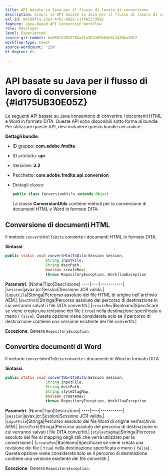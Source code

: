 ```yaml
---
title: API basate su Java per il flusso di lavoro di conversione
description: Scopri le API basate su Java per il flusso di lavoro di conversione
exl-id: 807d9ffa-23e3-476c-992d-c1f495233892
feature: Java-Based API Conversion Workflow
role: Developer
level: Experienced
source-git-commit: be06612d832785a91a3b2a89b84e0c2438ba30f2
workflow-type: tm+mt
source-wordcount: '259'
ht-degree: 0%

---
```


# API basate su Java per il flusso di lavoro di conversione {#id175UB30E05Z}

Le seguenti API basate su Java consentono di convertire i documenti HTML e Word in formato DITA. Queste API sono disponibili sotto forma di bundle. Per utilizzare queste API, devi includere questo bundle nel codice.

**Dettagli bundle**:

- ID gruppo: **com.adobe.fmdita**

- ID artefatto: **api**

- Versione: **3.2**

- Pacchetto: **com.adobe.fmdita.api.conversion**

- Dettagli classe:

  ```JAVA
  public class ConversionUtils extends Object
  ```

  La classe **ConversionUtils** contiene metodi per la conversione di documenti HTML e Word in formato DITA.


## Conversione di documenti HTML

Il metodo `convertHtmlToDita` converte i documenti HTML in formato DITA.

**Sintassi**:

```JAVA
public static void convertHtmlToDita(Session session, 
                  String inputFile, 
                  String destPath, 
                  boolean createRev) 
                  throws RepositoryException, WorkflowException
```

**Parametri**:
|Nome|Tipo|Descrizione|
----|----|-----------|
|`session`|javax.jcr.Session|Sessione JCR valida.|
|`inputFile`|Stringa|Percorso assoluto dei file HTML di origine nell&#39;archivio AEM.|
|`destPath`|Stringa|Percorso assoluto del percorso di destinazione in cui verranno salvati i file DITA convertiti.|
|`createRev`|Booleano|Specificare se viene creata una revisione dei file \( `true`\) nella destinazione specificata o meno \( `false`\). Questa opzione viene considerata solo se il percorso di destinazione contiene una versione esistente dei file convertiti.|

**Eccezione**:
Genera `RepositoryException`.

## Convertire documenti di Word

Il metodo ``convertWordToDita`` converte i documenti di Word in formato DITA.

**Sintassi**:

```JAVA
public static void convertWordToDita(Session session, 
                  String inputFile,
                  String destPath, 
                  String style2tagMap, 
                  boolean createRev) 
                  throws RepositoryException, WorkflowException
```

**Parametri**:
|Nome|Tipo|Descrizione|
----|----|-----------|
|`session`|javax.jcr.Session|Sessione JCR valida.|
|`inputFile`|Stringa|Percorso assoluto dei file Word di origine nell&#39;archivio AEM.|
|`destPath`|Stringa|Percorso assoluto del percorso di destinazione in cui verranno salvati i file DITA convertiti.|
|`style2tagMap`|Stringa|Percorso assoluto del file di mapping degli stili che verrà utilizzato per la conversione.|
|`createRev`|Booleano|Specificare se viene creata una revisione dei file \( `true`\) nella destinazione specificata o meno \( `false`\). Questa opzione viene considerata solo se il percorso di destinazione contiene una versione esistente dei file convertiti.|

**Eccezione**:
Genera `RepositoryException`.
